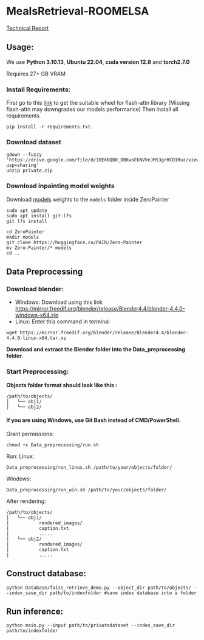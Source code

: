 # MealsRetrieval-ROOMELSA
[Technical Report](https://drive.google.com/file/d/1NyK8ZdrA9-NU3vMEIvsJ_BISX6UZwRYo/view?usp=sharing)
## Usage:
We use **Python 3.10.13**, **Ubuntu 22.04**, **cuda version 12.8** and **torch2.7.0**

Requires 27+ GB VRAM
### Install Requirements:
First go to this [link](https://github.com/Dao-AILab/flash-attention/releases) to get the suitable wheel for flash-attn library
(Missing flash-attn may downgrades our models performance)
Then install all requirements
```
pip install -r requirements.txt
```
### Download dataset
```
gdown --fuzzy 'https://drive.google.com/file/d/10EkNQBO_DBKwsEkNVVeJMS3grHCO1Ruz/view?usp=sharing'
unzip private.zip 
```
### Download inpainting model weights
Download [models](https://huggingface.co/PAIR/Zero-Painter) weights to the `models` folder inside ZeroPainter
```
sudo apt update
sudo apt install git-lfs
git lfs install
```
```
cd ZeroPainter
mkdir models
git clone https://huggingface.co/PAIR/Zero-Painter
mv Zero-Painter/* models
cd ..
```
## Data Preprocessing
### Download blender:
- Windows: Download using this link
 https://mirror.freedif.org/blender/release/Blender4.4/blender-4.4.0-windows-x64.zip
- Linux: Enter this command in terminal
```
wget https://mirror.freedif.org/blender/release/Blender4.4/blender-4.4.0-linux-x64.tar.xz
```
**Download and extract the Blender folder into the Data_preprocessing folder.**

### Start Preprocessing:
**Objects folder format should look like this :**
```
/path/to/objects/
│   └── obj1/  
│   └── obj2/ 
```
#### If you are using Windows, use Git Bash instead of CMD/PowerShell.
Grant permissions: 
```
chmod +x Data_preprocessing/run.sh
```
Run:
Linux:
```
Data_preprocessing/run_linux.sh /path/to/your/objects/folder/
```
Windows:
```
Data_preprocessing/run_win.sh /path/to/your/objects/folder/
```

After rendering:
```
/path/to/objects/
│   └── obj1/
|           rendered_images/
|           caption.txt
|           .....
│   └── obj2/
|           rendered_images/
|           caption.txt
|           .....
```
## Construct database:
```
python Database/faiss_retrieve_demo.py --object_dir path/to/objects/ --index_save_dir path/to/indexfolder #save index database into a folder
```
## Run inference:
```
python main.py --input path/to/privatedataset --index_save_dir path/to/indexfolder
```
